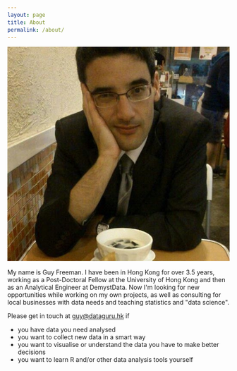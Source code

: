 ```yaml
---
layout: page
title: About
permalink: /about/
---
```


![](/figs/thumb_gf.jpg)

My name is Guy Freeman. I have been in Hong Kong for over 3.5 years, working as a Post-Doctoral Fellow at the University of Hong Kong and then as an Analytical Engineer at DemystData. Now I'm looking for new opportunities while working on my own projects, as well as consulting for local businesses with data needs and teaching statistics and "data science".

Please get in touch at [guy@dataguru.hk](mailto:guy@dataguru.hk) if 

* you have data you need analysed
* you want to collect new data in a smart way
* you want to visualise or understand the data you have to make better decisions
* you want to learn R and/or other data analysis tools yourself
